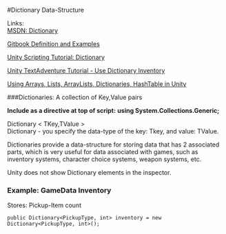#Dictionary Data-Structure

Links:  
[MSDN: Dictionary](https://docs.microsoft.com/en-us/dotnet/api/system.collections.generic.dictionary-2?redirectedfrom=MSDN&view=netframework-4.7.2)

[Gitbook Definition and Examples](/dictionary.md)

[Unity Scripting Tutorial: Dictionary ](https://unity3d.com/learn/tutorials/modules/intermediate/scripting/lists-and-dictionaries)

[Unity TextAdventure Tutorial - Use Dictionary Inventory](https://unity3d.com/learn/tutorials/topics/scripting/preparing-use-item-dictionary)

[Using Arrays, Lists, ArrayLists, Dictionaries, HashTable in Unity](https://hub.packtpub.com/arrays-lists-dictionaries-unity-3d-game-development/)

###Dictionaries: A collection of Key,Value pairs

**Include as a directive at top of script:**
**using System.Collections.Generic;**

Dictionary < TKey,TValue >    
Dictionary - you specify the data-type of the key: Tkey, and value: TValue.

Dictionaries provide a data-structure for storing data that has 2 associated parts, which is very useful for data associated with games, such as inventory systems, character choice systems, weapon systems, etc.  

Unity does not show Dictionary elements in the inspector.

### Example: GameData Inventory 
Stores: Pickup-Item count



```
public Dictionary<PickupType, int> inventory = new Dictionary<PickupType, int>();
```



